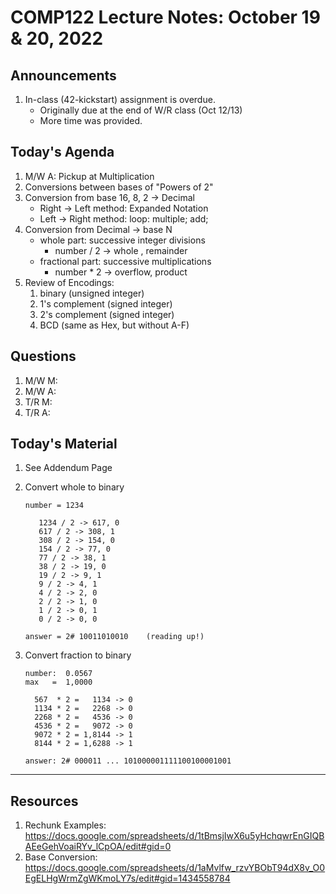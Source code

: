 # COMP122 Lecture Notes: October 19 & 20, 2022

## Announcements
   1. In-class (42-kickstart) assignment is overdue.
      - Originally due at the end of W/R class (Oct 12/13)
      - More time was provided.

## Today's Agenda
   1. M/W A: Pickup at Multiplication
   1. Conversions between bases of "Powers of 2"
   1. Conversion from base 16, 8, 2 -> Decimal
      - Right -> Left method:  Expanded Notation
      - Left -> Right method:  loop: multiple; add;
   1. Conversion from Decimal -> base N
      - whole part: successive integer divisions
        * number / 2 -> whole , remainder
      - fractional part: successive multiplications
        * number * 2 -> overflow, product
   1. Review of Encodings:
      1. binary (unsigned integer)
      1. 1's complement (signed integer)
      1. 2's complement (signed integer)
      1. BCD (same as Hex, but without A-F)


## Questions
   1. M/W M:
   1. M/W A:
   1. T/R M: 
   1. T/R A: 

## Today's Material

   1. See Addendum Page

   1. Convert whole to binary
      ```
      number = 1234

         1234 / 2 -> 617, 0
         617 / 2 -> 308, 1
         308 / 2 -> 154, 0
         154 / 2 -> 77, 0
         77 / 2 -> 38, 1
         38 / 2 -> 19, 0
         19 / 2 -> 9, 1
         9 / 2 -> 4, 1
         4 / 2 -> 2, 0
         2 / 2 -> 1, 0
         1 / 2 -> 0, 1
         0 / 2 -> 0, 0

      answer = 2# 10011010010    (reading up!)
      ```

   1. Convert fraction to binary
      ```
      number:  0.0567
      max   =  1,0000

        567  * 2 =   1134 -> 0
        1134 * 2 =   2268 -> 0
        2268 * 2 =   4536 -> 0
        4536 * 2 =   9072 -> 0
        9072 * 2 = 1,8144 -> 1
        8144 * 2 = 1,6288 -> 1

      answer: 2# 000011 ... 101000001111100100001001
      ```

---
## Resources
   1. Rechunk Examples: https://docs.google.com/spreadsheets/d/1tBmsjIwX6u5yHchqwrEnGIQBAEeGehVoaiRYv_lCpOA/edit#gid=0
   1. Base Conversion: https://docs.google.com/spreadsheets/d/1aMvlfw_rzvYBObT94dX8v_O0EgELHgWrmZgWKmoLY7s/edit#gid=1434558784


